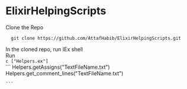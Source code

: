 # ElixirHelpingScripts

Clone the Repo
```
  git clone https://github.com/AttafHabib/ElixirHelpingScripts.git
```

In the cloned repo, run IEx shell
<br />
Run
<br />
    ```
    c ["Helpers.ex"]
    ```
    <br />
    ```
    Helpers.getAssigns("TextFileName.txt")
    Helpers.get_comment_lines("TextFileName.txt")
    
    ```
